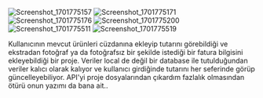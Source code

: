 ![Screenshot_1701775157](https://github.com/alpefe44/walletApp/assets/71967433/81cb6543-9315-4f46-addf-9ccaa83669f8)
![Screenshot_1701775171](https://github.com/alpefe44/walletApp/assets/71967433/12e841eb-a58f-43b1-a03f-c0c41545fea4)
![Screenshot_1701775176](https://github.com/alpefe44/walletApp/assets/71967433/4360b28a-9bdd-4c47-8036-9dc899fa7c53)
![Screenshot_1701775200](https://github.com/alpefe44/walletApp/assets/71967433/ff173384-acd0-449d-ab3c-4c32ee2c7f0d)
![Screenshot_1701775511](https://github.com/alpefe44/walletApp/assets/71967433/70053bbf-99bf-4447-bfcf-939971021000)
![Screenshot_1701775519](https://github.com/alpefe44/walletApp/assets/71967433/f73aa250-b379-44c9-aeba-f06d66ac236a)

Kullanıcının mevcut ürünleri cüzdanına ekleyip tutarını görebildiği ve ekstradan fotoğraf ya da fotoğrafsız bir şekilde istediği bir fatura bilgisini ekleyebildiği bir proje.
Veriler local de değil bir database ile tutulduğundan veriler kalıcı olarak kalıyor ve kullanıcı girdiğinde tutarını her seferinde görüp güncelleyebiliyor.
API'yi proje dosyalarından çıkardım fazlalık olmasından ötürü onun yazımı da bana ait..
